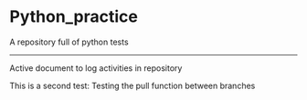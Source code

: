 # Python_practice
A repository full of python tests

-----------------------------------------------
Active document to log activities in repository



This is a second test: Testing the pull function between branches
